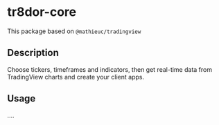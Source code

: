 # tr8dor-core

This package based on ```@mathieuc/tradingview```

## Description
Choose tickers, timeframes and indicators, then get real-time data from TradingView charts and create your client apps.

## Usage

....


